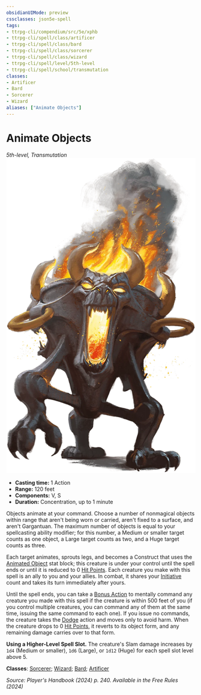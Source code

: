 ```yaml
---
obsidianUIMode: preview
cssclasses: json5e-spell
tags:
- ttrpg-cli/compendium/src/5e/xphb
- ttrpg-cli/spell/class/artificer
- ttrpg-cli/spell/class/bard
- ttrpg-cli/spell/class/sorcerer
- ttrpg-cli/spell/class/wizard
- ttrpg-cli/spell/level/5th-level
- ttrpg-cli/spell/school/transmutation
classes:
- Artificer
- Bard
- Sorcerer
- Wizard
aliases: ["Animate Objects"]
---
```

# Animate Objects
*5th-level, Transmutation*  
![](Misc%20Files/CLI/compendium/spells/img/animate-objects.webp#right)

- **Casting time:** 1 Action
- **Range:** 120 feet
- **Components:** V, S
- **Duration:** Concentration, up to 1 minute

Objects animate at your command. Choose a number of nonmagical objects within range that aren't being worn or carried, aren't fixed to a surface, and aren't Gargantuan. The maximum number of objects is equal to your spellcasting ability modifier; for this number, a Medium or smaller target counts as one object, a Large target counts as two, and a Huge target counts as three.

Each target animates, sprouts legs, and becomes a Construct that uses the [Animated Object](Misc%20Files/CLI/compendium/bestiary/construct/animated-object-xphb.md) stat block; this creature is under your control until the spell ends or until it is reduced to 0 [Hit Points](Misc%20Files/CLI/rules/variant-rules/hit-points-xphb.md). Each creature you make with this spell is an ally to you and your allies. In combat, it shares your [Initiative](Misc%20Files/CLI/rules/variant-rules/initiative-xphb.md) count and takes its turn immediately after yours.

Until the spell ends, you can take a [Bonus Action](Misc%20Files/CLI/rules/variant-rules/bonus-action-xphb.md) to mentally command any creature you made with this spell if the creature is within 500 feet of you (if you control multiple creatures, you can command any of them at the same time, issuing the same command to each one). If you issue no commands, the creature takes the [Dodge](Misc%20Files/CLI/rules/actions.md#Dodge) action and moves only to avoid harm. When the creature drops to 0 [Hit Points](Misc%20Files/CLI/rules/variant-rules/hit-points-xphb.md), it reverts to its object form, and any remaining damage carries over to that form.

**Using a Higher-Level Spell Slot.** The creature's Slam damage increases by `1d4` (Medium or smaller), `1d6` (Large), or `1d12` (Huge) for each spell slot level above 5.

**Classes**: [Sorcerer](Misc%20Files/CLI/compendium/lists/list-spells-classes-sorcerer.md); [Wizard](Misc%20Files/CLI/compendium/lists/list-spells-classes-wizard.md); [Bard](Misc%20Files/CLI/compendium/lists/list-spells-classes-bard.md); [Artificer](Misc%20Files/CLI/compendium/lists/list-spells-classes-artificer.md)

*Source: Player's Handbook (2024) p. 240. Available in the Free Rules (2024)*